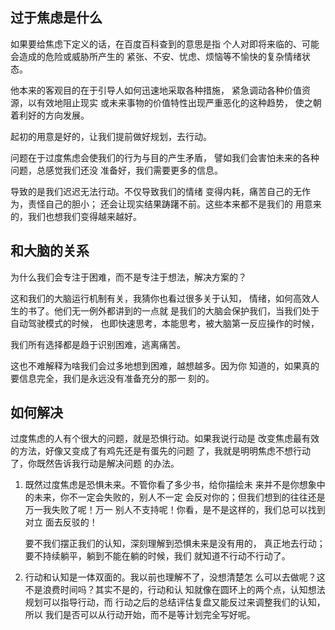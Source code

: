 ## 过于焦虑是什么

如果要给焦虑下定义的话，在百度百科查到的意思是指
个人对即将来临的、可能会造成的危险或威胁所产生的
紧张、不安、忧虑、烦恼等不愉快的复杂情绪状态。

他本来的客观目的在于引导人如何迅速地采取各种措施，
紧急调动各种价值资源，以有效地阻止现实
或未来事物的价值特性出现严重恶化的这种趋势，
使之朝着利好的方向发展。

起初的用意是好的，让我们提前做好规划，去行动。

问题在于过度焦虑会使我们的行为与目的产生矛盾，
譬如我们会害怕未来的各种问题，总感觉我们还没
准备好，我们需要更多的信息。

导致的是我们迟迟无法行动。不仅导致我们的情绪
变得内耗，痛苦自己的无作为，责怪自己的胆小；
还会让现实结果踌躇不前。这些本来都不是我们的
用意来的，我们也想我们变得越来越好。

## 和大脑的关系

为什么我们会专注于困难，而不是专注于想法，解决方案的？

这和我们的大脑运行机制有关，我猜你也看过很多关于认知，
情绪，如何高效人生的书了。他们无一例外都讲到的一点就
是我们的大脑会保护我们，当我们处于自动驾驶模式的时候，
也即快速思考，本能思考，被大脑第一反应操作的时候，

我们所有选择都是趋于识别困难，逃离痛苦。

这也不难解释为啥我们会过多地想到困难，越想越多。因为你
知道的，如果真的要信息完全，我们是永远没有准备充分的那一
刻的。

## 如何解决

过度焦虑的人有个很大的问题，就是恐惧行动。如果我说行动是
改变焦虑最有效的方法，好像又变成了有鸡先还是有蛋先的问题
了，我就是明明焦虑不想行动了，你既然告诉我行动是解决问题
的办法。

1. 既然过度焦虑是恐惧未来。不管你看了多少书，给你描绘未
   来并不是你想象中的未来，你不一定会失败的，别人不一定
   会反对你的；但我们想到的往往还是万一我失败了呢！万一
   别人不支持呢！你看，是不是这样的，我们总可以找到对立
   面去反驳的！

   要不我们摆正我们的认知，深刻理解到恐惧未来是没有用的，
   真正地去行动；要不持续躺平，躺到不能在躺的时候，我们
   就知道不行动不行动了。

2. 行动和认知是一体双面的。我以前也理解不了，没想清楚怎
   么可以去做呢？这不是浪费时间吗？其实不是的，行动和认
   知就像在圆环上的两个点，认知想法规划可以指导行动，而
   行动之后的总结评估复盘又能反过来调整我们的认知，所以
   我们是否可以从行动开始，而不是等计划完全写好呢。
